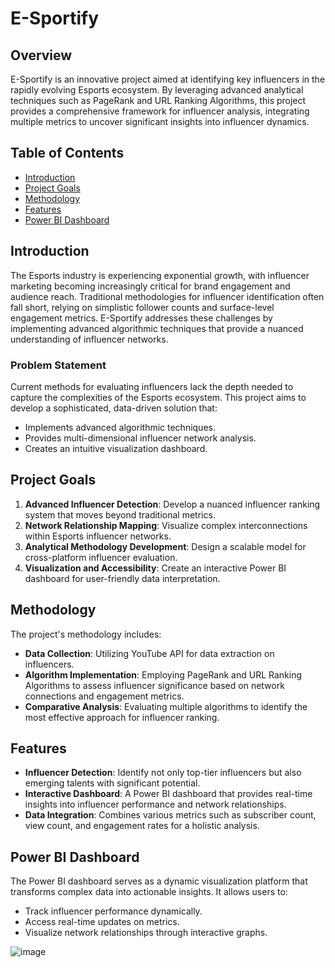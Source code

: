# E-Sportify

## Overview
E-Sportify is an innovative project aimed at identifying key influencers in the rapidly evolving Esports ecosystem. By leveraging advanced analytical techniques such as PageRank and URL Ranking Algorithms, this project provides a comprehensive framework for influencer analysis, integrating multiple metrics to uncover significant insights into influencer dynamics.

## Table of Contents
- [Introduction](#introduction)
- [Project Goals](#project-goals)
- [Methodology](#methodology)
- [Features](#features)
- [Power BI Dashboard](#power-bi-dashboard)


## Introduction
The Esports industry is experiencing exponential growth, with influencer marketing becoming increasingly critical for brand engagement and audience reach. Traditional methodologies for influencer identification often fall short, relying on simplistic follower counts and surface-level engagement metrics. E-Sportify addresses these challenges by implementing advanced algorithmic techniques that provide a nuanced understanding of influencer networks.

### Problem Statement
Current methods for evaluating influencers lack the depth needed to capture the complexities of the Esports ecosystem. This project aims to develop a sophisticated, data-driven solution that:
- Implements advanced algorithmic techniques.
- Provides multi-dimensional influencer network analysis.
- Creates an intuitive visualization dashboard.

## Project Goals
1. **Advanced Influencer Detection**: Develop a nuanced influencer ranking system that moves beyond traditional metrics.
2. **Network Relationship Mapping**: Visualize complex interconnections within Esports influencer networks.
3. **Analytical Methodology Development**: Design a scalable model for cross-platform influencer evaluation.
4. **Visualization and Accessibility**: Create an interactive Power BI dashboard for user-friendly data interpretation.

## Methodology
The project's methodology includes:
- **Data Collection**: Utilizing YouTube API for data extraction on influencers.
- **Algorithm Implementation**: Employing PageRank and URL Ranking Algorithms to assess influencer significance based on network connections and engagement metrics.
- **Comparative Analysis**: Evaluating multiple algorithms to identify the most effective approach for influencer ranking.

## Features
- **Influencer Detection**: Identify not only top-tier influencers but also emerging talents with significant potential.
- **Interactive Dashboard**: A Power BI dashboard that provides real-time insights into influencer performance and network relationships.
- **Data Integration**: Combines various metrics such as subscriber count, view count, and engagement rates for a holistic analysis.

## Power BI Dashboard
The Power BI dashboard serves as a dynamic visualization platform that transforms complex data into actionable insights. It allows users to:
- Track influencer performance dynamically.
- Access real-time updates on metrics.
- Visualize network relationships through interactive graphs.

![image](https://github.com/user-attachments/assets/b224771f-3904-46b4-b9cf-51af5059775f)


